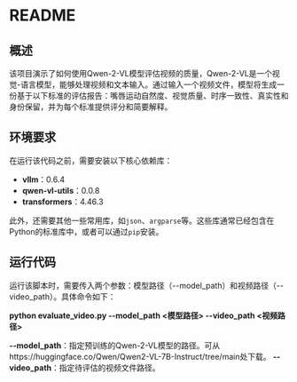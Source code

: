 # README

## 概述

该项目演示了如何使用Qwen-2-VL模型评估视频的质量，Qwen-2-VL是一个视觉-语言模型，能够处理视频和文本输入。通过输入一个视频文件，模型将生成一份基于以下标准的评估报告：嘴唇运动自然度、视觉质量、时序一致性、真实性和身份保留，并为每个标准提供评分和简要解释。

## 环境要求

在运行该代码之前，需要安装以下核心依赖库：

- **vllm**：0.6.4
- **qwen-vl-utils**：0.0.8
- **transformers**：4.46.3

此外，还需要其他一些常用库，如`json`、`argparse`等。这些库通常已经包含在Python的标准库中，或者可以通过`pip`安装。

## 运行代码
运行该脚本时，需要传入两个参数：模型路径（--model_path）和视频路径（--video_path）。具体命令如下：

**python evaluate_video.py --model_path <模型路径> --video_path <视频路径>**

**--model_path**：指定预训练的Qwen-2-VL模型的路径。可从https://huggingface.co/Qwen/Qwen2-VL-7B-Instruct/tree/main处下载。
**--video_path**：指定待评估的视频文件路径。